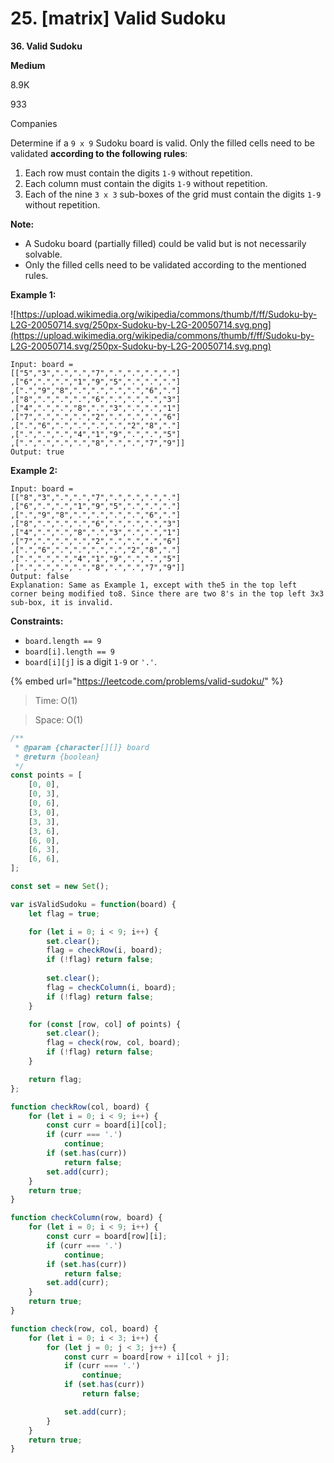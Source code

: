 # 25. \[matrix] Valid Sudoku

**36. Valid Sudoku**

**Medium**

8.9K

933

Companies

Determine if a `9 x 9` Sudoku board is valid. Only the filled cells need to be validated **according to the following rules**:

1. Each row must contain the digits `1-9` without repetition.
2. Each column must contain the digits `1-9` without repetition.
3. Each of the nine `3 x 3` sub-boxes of the grid must contain the digits `1-9` without repetition.

**Note:**

* A Sudoku board (partially filled) could be valid but is not necessarily solvable.
* Only the filled cells need to be validated according to the mentioned rules.

**Example 1:**

\![https://upload.wikimedia.org/wikipedia/commons/thumb/f/ff/Sudoku-by-L2G-20050714.svg/250px-Sudoku-by-L2G-20050714.svg.png](https://upload.wikimedia.org/wikipedia/commons/thumb/f/ff/Sudoku-by-L2G-20050714.svg/250px-Sudoku-by-L2G-20050714.svg.png)

```
Input: board =
[["5","3",".",".","7",".",".",".","."]
,["6",".",".","1","9","5",".",".","."]
,[".","9","8",".",".",".",".","6","."]
,["8",".",".",".","6",".",".",".","3"]
,["4",".",".","8",".","3",".",".","1"]
,["7",".",".",".","2",".",".",".","6"]
,[".","6",".",".",".",".","2","8","."]
,[".",".",".","4","1","9",".",".","5"]
,[".",".",".",".","8",".",".","7","9"]]
Output: true

```

**Example 2:**

```
Input: board =
[["8","3",".",".","7",".",".",".","."]
,["6",".",".","1","9","5",".",".","."]
,[".","9","8",".",".",".",".","6","."]
,["8",".",".",".","6",".",".",".","3"]
,["4",".",".","8",".","3",".",".","1"]
,["7",".",".",".","2",".",".",".","6"]
,[".","6",".",".",".",".","2","8","."]
,[".",".",".","4","1","9",".",".","5"]
,[".",".",".",".","8",".",".","7","9"]]
Output: false
Explanation: Same as Example 1, except with the5 in the top left corner being modified to8. Since there are two 8's in the top left 3x3 sub-box, it is invalid.

```

**Constraints:**

* `board.length == 9`
* `board[i].length == 9`
* `board[i][j]` is a digit `1-9` or `'.'`.

{% embed url="https://leetcode.com/problems/valid-sudoku/" %}

> Time: O(1)

> Space: O(1)

```jsx
/**
 * @param {character[][]} board
 * @return {boolean}
 */
const points = [
    [0, 0],
    [0, 3],
    [0, 6],
    [3, 0],
    [3, 3],
    [3, 6],
    [6, 0],
    [6, 3],
    [6, 6],
];

const set = new Set();

var isValidSudoku = function(board) {
    let flag = true;

    for (let i = 0; i < 9; i++) {
        set.clear();
        flag = checkRow(i, board);
        if (!flag) return false;
        
        set.clear();
        flag = checkColumn(i, board);
        if (!flag) return false;
    }

    for (const [row, col] of points) {
        set.clear();
        flag = check(row, col, board);
        if (!flag) return false;
    }

    return flag;
};

function checkRow(col, board) {
    for (let i = 0; i < 9; i++) {
        const curr = board[i][col];
        if (curr === '.') 
            continue;
        if (set.has(curr)) 
            return false;
        set.add(curr);
    }
    return true;
}

function checkColumn(row, board) {
    for (let i = 0; i < 9; i++) {
        const curr = board[row][i];
        if (curr === '.') 
            continue;
        if (set.has(curr)) 
            return false;
        set.add(curr);
    }
    return true;
}

function check(row, col, board) {
    for (let i = 0; i < 3; i++) {
        for (let j = 0; j < 3; j++) {
            const curr = board[row + i][col + j];
            if (curr === '.') 
                continue;
            if (set.has(curr))
                return false;

            set.add(curr);
        }
    }
    return true;
}
```

